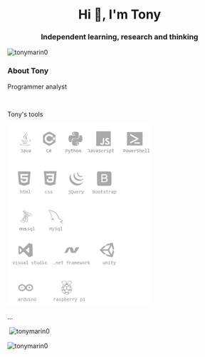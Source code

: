 <h1 align="center">Hi 👋, I'm Tony</h1>
<h3 align="center">Independent learning, research and thinking</h3>

<p align="left"> <img src="https://komarev.com/ghpvc/?username=tonymarin0&label=Profile%20views&color=0e75b6&style=flat" alt="tonymarin0" /> </p>

<h3 align="left">About Tony</h3>
<p>Programmer analyst</p><br>

<p align="left">Tony's tools</p>

<img src="https://github.com/tonymarin0/tonymarin0/blob/master/new_logos28.png" alt="ok"> </a> </p>

<p align="left">
</p>



<p align="left">...
</p>

<p>&nbsp;<img align="center" src="https://github-readme-stats.vercel.app/api?username=tonymarin0&show_icons=true&locale=en" alt="tonymarin0" /></p>

<p><img align="center" src="https://github-readme-streak-stats.herokuapp.com/?user=tonymarin0&" alt="tonymarin0" /></p>

